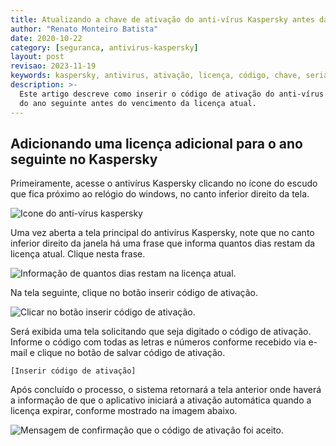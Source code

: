 ```yaml
---
title: Atualizando a chave de ativação do anti-vírus Kaspersky antes da licença expirar
author: "Renato Monteiro Batista"
date: 2020-10-22
category: [seguranca, antivirus-kaspersky]
layout: post
revisao: 2023-11-19
keywords: kaspersky, antivirus, ativação, licença, código, chave, serial
description: >-
  Este artigo descreve como inserir o código de ativação do anti-vírus Kaspersky
  do ano seguinte antes do vencimento da licença atual.
---
```


## Adicionando uma licença adicional para o ano seguinte no Kaspersky

Primeiramente, acesse o antivírus Kaspersky clicando no ícone do escudo que fica próximo ao relógio do windows, no canto inferior direito da tela.

![Icone do anti-vírus kaspersky]({{site.img}}windows-kaspersky-system-tray.png)

Uma vez aberta a tela principal do antivírus Kaspersky, note que no canto inferior direito da janela há uma frase que informa quantos dias restam da licença atual. Clique nesta frase.

![Informação de quantos dias restam na licença atual.]({{site.img}}kaspersky-dias-licenca.png)

Na tela seguinte, clique no botão inserir código de ativação.

![Clicar no botão inserir código de ativação.]({{site.img}}kaspersky-inserir-codigo-ativacao-adicional.png)

Será exibida uma tela solicitando que seja digitado o código de ativação. Informe o código com todas as letras e números conforme recebido via e-mail e clique no botão de salvar código de ativação.

`[Inserir código de ativação]`

Após concluído o processo, o sistema retornará a tela anterior onde haverá a informação de que o aplicativo iniciará a ativação automática quando a licença expirar, conforme mostrado na imagem abaixo.

![Mensagem de confirmação que o código de ativação foi aceito.]({{site.img}}kaspersky-informacao-codigo-ativacao.png)